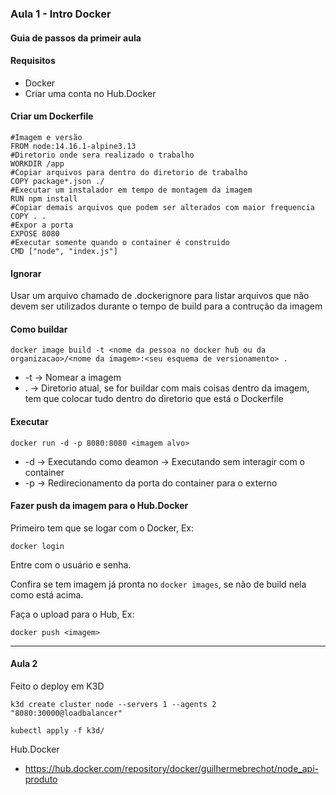 ### Aula 1 - Intro Docker
#### Guia de passos da primeir aula

#### Requisitos 

* Docker
* Criar uma conta no Hub.Docker

#### Criar um Dockerfile

```
#Imagem e versão
FROM node:14.16.1-alpine3.13
#Diretorio onde sera realizado o trabalho
WORKDIR /app
#Copiar arquivos para dentro do diretorio de trabalho
COPY package*.json ./
#Executar um instalador em tempo de montagem da imagem
RUN npm install
#Copiar demais arquivos que podem ser alterados com maior frequencia 
COPY . . 
#Expor a porta
EXPOSE 8080
#Executar somente quando o container é construido
CMD ["node", "index.js"]
```

#### Ignorar

Usar um arquivo chamado de .dockerignore para listar arquivos que não devem ser utilizados durante o tempo de build para a contrução da imagem

#### Como buildar

```
docker image build -t <nome da pessoa no docker hub ou da organizacao>/<nome da imagem>:<seu esquema de versionamento> .
```
* -t -> Nomear a imagem
* . -> Diretorio atual, se for buildar com mais coisas dentro da imagem, tem que colocar tudo dentro do diretorio que está o Dockerfile

#### Executar

```
docker run -d -p 8080:8080 <imagem alvo>
```

* -d -> Executando como deamon -> Executando sem interagir com o container
* -p -> Redirecionamento da porta do container para o externo

#### Fazer push da imagem para o Hub.Docker

Primeiro tem que se logar com o Docker, Ex:

```
docker login
```

Entre com o usuário e senha.

Confira se tem imagem já pronta no ```docker images```, se não de build nela como está acima.

Faça o upload para o Hub, Ex:
```
docker push <imagem>
```

____

#### Aula 2

Feito o deploy em K3D
```
k3d create cluster node --servers 1 --agents 2 "8080:30000@loadbalancer"

kubectl apply -f k3d/
```

Hub.Docker
* https://hub.docker.com/repository/docker/guilhermebrechot/node_api-produto


